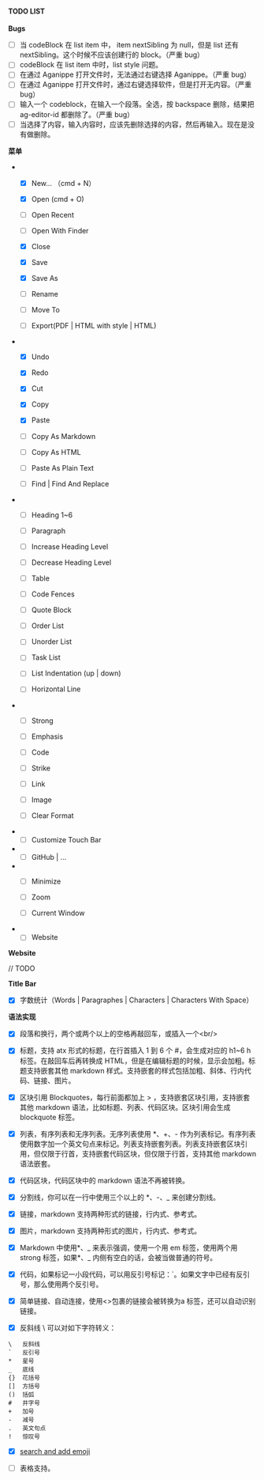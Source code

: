 #### TODO LIST

**Bugs**

- [ ] 当 codeBlock 在 list item 中， item nextSibling 为 null，但是 list 还有nextSibling。这个时候不应该创建行的 block。（严重 bug）
- [ ] codeBlock 在 list item 中时，list style 问题。
- [ ] 在通过 Aganippe 打开文件时，无法通过右键选择 Aganippe。（严重 bug）
- [ ] 在通过 Aganippe 打开文件时，通过右键选择软件，但是打开无内容。（严重 bug）
- [ ] 输入一个 codeblock，在输入一个段落。全选，按 backspace 删除，结果把 ag-editor-id 都删除了。（严重 bug）
- [ ] 当选择了内容，输入内容时，应该先删除选择的内容，然后再输入。现在是没有做删除。

**菜单**

- - [x] New... （cmd + N）

  - [x] Open (cmd + O)

  - [ ] Open Recent

  - [ ] Open With Finder

  - [x] Close

  - [x] Save

  - [x] Save As

  - [ ] Rename

  - [ ] Move To

  - [ ] Export(PDF | HTML with style | HTML)

- - [x] Undo

  - [x] Redo

  - [x] Cut

  - [x] Copy

  - [x] Paste

  - [ ] Copy As Markdown

  - [ ] Copy As HTML

  - [ ] Paste As Plain Text

  - [ ] Find | Find And Replace

- - [ ] Heading 1~6

  - [ ] Paragraph

  - [ ] Increase Heading Level

  - [ ] Decrease Heading Level

  - [ ] Table

  - [ ] Code Fences

  - [ ] Quote Block

  - [ ] Order List

  - [ ] Unorder List

  - [ ] Task List

  - [ ] List Indentation (up | down)

  - [ ] Horizontal Line

- - [ ] Strong

  - [ ] Emphasis

  - [ ] Code

  - [ ] Strike

  - [ ] Link

  - [ ] Image

  - [ ] Clear Format

- - [ ] Customize Touch Bar

- - [ ] GitHub | ...

- - [ ] Minimize

  - [ ] Zoom

  - [ ] Current Window

- - [ ] Website

**Website**

// TODO

**Title Bar**

- [x] 字数统计（Words | Paragraphes | Characters | Characters With Space）

**语法实现**

- [x] 段落和换行，两个或两个以上的空格再敲回车，或插入一个\<br/\>

- [x] 标题，支持 atx 形式的标题，在行首插入 1 到 6 个 #，会生成对应的 h1~6 h 标签。在敲回车后再转换成 HTML，但是在编辑标题的时候，显示会加粗。标题支持嵌套其他 markdown 样式。支持嵌套的样式包括加粗、斜体、行内代码、链接、图片。

- [x] 区块引用 Blockquotes，每行前面都加上 > ，支持嵌套区块引用，支持嵌套其他 markdown 语法，比如标题、列表、代码区块。区块引用会生成 blockquote 标签。

- [x] 列表，有序列表和无序列表。无序列表使用 *、+、- 作为列表标记。有序列表使用数字加一个英文句点来标记。列表支持嵌套列表。列表支持嵌套区块引用，但仅限于行首，支持嵌套代码区块，但仅限于行首，支持其他 markdown 语法嵌套。

- [x] 代码区块，代码区块中的 markdown 语法不再被转换。

- [x] 分割线，你可以在一行中使用三个以上的 *、-、_ 来创建分割线。

- [x] 链接，markdown 支持两种形式的链接，行内式、参考式。

- [x] 图片，markdown 支持两种形式的图片，行内式、参考式。

- [x] Markdown 中使用\*、\_ 来表示强调，使用一个用 em 标签，使用两个用 strong 标签，如果\*、\_ 内侧有空白的话，会被当做普通的符号。

- [x] 代码，如果标记一小段代码，可以用反引号标记：\`。如果文字中已经有反引号，那么使用两个反引号。

- [x] 简单链接、自动连接，使用\<\>包裹的链接会被转换为a 标签，还可以自动识别链接。

- [x] 反斜线 \ 可以对如下字符转义：

```
\   反斜线
`   反引号
*   星号
_   底线
{}  花括号
[]  方括号
()  括弧
#   井字号
+   加号
-   减号
.   英文句点
!   惊叹号
```

- [x] [search and add emoji](https://www.webpagefx.com/tools/emoji-cheat-sheet/)

- [ ] 表格支持。
